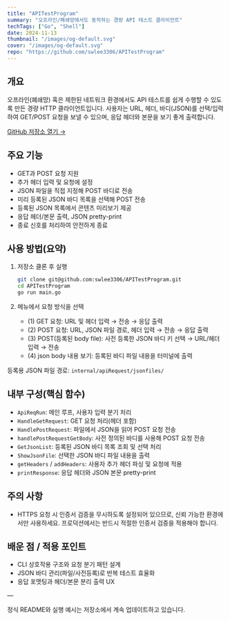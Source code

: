 ```yaml
---
title: "APITestProgram"
summary: "오프라인/폐쇄망에서도 동작하는 경량 API 테스트 클라이언트"
techTags: ["Go", "Shell"]
date: 2024-11-13
thumbnail: "/images/og-default.svg"
cover: "/images/og-default.svg"
repo: "https://github.com/swlee3306/APITestProgram"
---
```


## 개요

오프라인(폐쇄망) 혹은 제한된 네트워크 환경에서도 API 테스트를 쉽게 수행할 수 있도록 만든 경량 HTTP 클라이언트입니다. 사용자는 URL, 헤더, 바디(JSON)를 선택/입력하여 GET/POST 요청을 보낼 수 있으며, 응답 헤더와 본문을 보기 좋게 출력합니다.

<a class="btn" href="https://github.com/swlee3306/APITestProgram" target="_blank" rel="noopener">GitHub 저장소 열기 →</a>

## 주요 기능

- GET과 POST 요청 지원
- 추가 헤더 입력 및 요청에 설정
- JSON 파일을 직접 지정해 POST 바디로 전송
- 미리 등록된 JSON 바디 목록을 선택해 POST 전송
- 등록된 JSON 목록에서 콘텐츠 미리보기 제공
- 응답 헤더/본문 출력, JSON pretty-print
- 종료 신호를 처리하여 안전하게 종료

## 사용 방법(요약)

1. 저장소 클론 후 실행
   ```bash
   git clone git@github.com:swlee3306/APITestProgram.git
   cd APITestProgram
   go run main.go
   ```

2. 메뉴에서 요청 방식을 선택
   - (1) GET 요청: URL 및 헤더 입력 → 전송 → 응답 출력
   - (2) POST 요청: URL, JSON 파일 경로, 헤더 입력 → 전송 → 응답 출력
   - (3) POST(등록된 body file): 사전 등록한 JSON 바디 키 선택 → URL/헤더 입력 → 전송
   - (4) json body 내용 보기: 등록된 바디 파일 내용을 터미널에 출력

등록용 JSON 파일 경로: `internal/apiRequest/jsonfiles/`

## 내부 구성(핵심 함수)

- `ApiReqRun`: 메인 루프, 사용자 입력 분기 처리
- `HandleGetRequest`: GET 요청 처리(헤더 포함)
- `HandlePostRequest`: 파일에서 JSON을 읽어 POST 요청 전송
- `handlePostRequestGetBody`: 사전 정의된 바디를 사용해 POST 요청 전송
- `GetJsonList`: 등록된 JSON 바디 목록 조회 및 선택 처리
- `ShowJsonFile`: 선택한 JSON 바디 파일 내용을 출력
- `getHeaders` / `addHeaders`: 사용자 추가 헤더 파싱 및 요청에 적용
- `printResponse`: 응답 헤더와 JSON 본문 pretty-print

## 주의 사항

- HTTPS 요청 시 인증서 검증을 무시하도록 설정되어 있으므로, 신뢰 가능한 환경에서만 사용하세요. 프로덕션에서는 반드시 적절한 인증서 검증을 적용해야 합니다.

## 배운 점 / 적용 포인트

- CLI 상호작용 구조와 요청 분기 패턴 설계
- JSON 바디 관리(파일/사전등록)로 반복 테스트 효율화
- 응답 포맷팅과 헤더/본문 분리 출력 UX

—

정식 README와 실행 예시는 저장소에서 계속 업데이트하고 있습니다.
